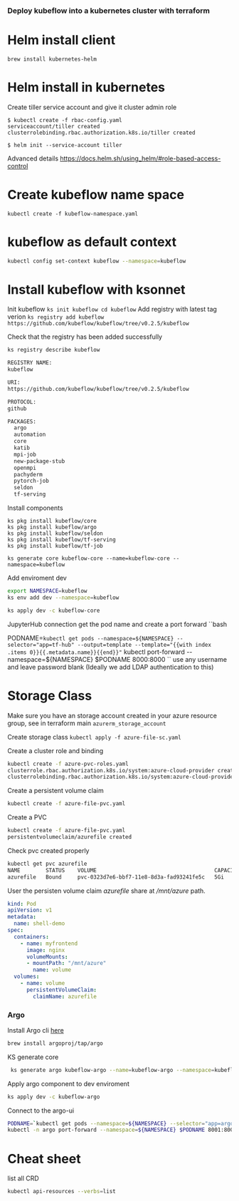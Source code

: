 ### Deploy kubeflow into a kubernetes cluster with terraform

# Helm install client
`
brew install kubernetes-helm
`

# Helm install in kubernetes
Create tiller service account and give it cluster admin role
```
$ kubectl create -f rbac-config.yaml
serviceaccount/tiller created
clusterrolebinding.rbac.authorization.k8s.io/tiller created
```
```
$ helm init --service-account tiller

```

Advanced details https://docs.helm.sh/using_helm/#role-based-access-control

# Create kubeflow name space
```
kubectl create -f kubeflow-namespace.yaml
```

# kubeflow as default context

```bash
kubectl config set-context kubeflow --namespace=kubeflow
```


# Install kubeflow with ksonnet
Init kubeflow
`
ks init kubeflow
cd kubeflow
`
Add registry with latest tag verion
`
ks registry add kubeflow https://github.com/kubeflow/kubeflow/tree/v0.2.5/kubeflow
`

Check that the registry has been added successfully 
```bash
ks registry describe kubeflow

REGISTRY NAME:
kubeflow

URI:
https://github.com/kubeflow/kubeflow/tree/v0.2.5/kubeflow

PROTOCOL:
github

PACKAGES:
  argo
  automation
  core
  katib
  mpi-job
  new-package-stub
  openmpi
  pachyderm
  pytorch-job
  seldon
  tf-serving
```

Install components
```
ks pkg install kubeflow/core
ks pkg install kubeflow/argo
ks pkg install kubeflow/seldon
ks pkg install kubeflow/tf-serving
ks pkg install kubeflow/tf-job
```


```
ks generate core kubeflow-core --name=kubeflow-core --namespace=kubeflow
```

Add enviroment dev
```bash
export NAMESPACE=kubeflow
ks env add dev --namespace=kubeflow
```
```bash
ks apply dev -c kubeflow-core
```

JupyterHub connection
get the pod name and create a port forward 
``bash

PODNAME=`kubectl get pods --namespace=${NAMESPACE} --selector="app=tf-hub" --output=template --template="{{with index .items 0}}{{.metadata.name}}{{end}}"`
kubectl port-forward --namespace=${NAMESPACE} $PODNAME 8000:8000
``
use any username and leave password blank (Ideally we add LDAP authentication to this)

# Storage Class
Make sure you have an storage account created in your azure resource group, see in terraform main `azurerm_storage_account`

Create storage class `kubectl apply -f azure-file-sc.yaml`


Create a cluster role and binding

```bash
kubectl create -f azure-pvc-roles.yaml
clusterrole.rbac.authorization.k8s.io/system:azure-cloud-provider created
clusterrolebinding.rbac.authorization.k8s.io/system:azure-cloud-provider created
```

Create a persistent volume claim

```bash
kubectl create -f azure-file-pvc.yaml

```

Create a PVC
```bash
kubectl create -f azure-file-pvc.yaml
persistentvolumeclaim/azurefile created
```

Check pvc created properly
```bash
kubectl get pvc azurefile
NAME        STATUS    VOLUME                                     CAPACITY   ACCESS MODES   STORAGECLASS   AGE
azurefile   Bound     pvc-0323d7e6-bbf7-11e8-8d3a-fad93241fe5c   5Gi        RWX            azurefile      25m
```

User the persisten volume claim _azurefile_ share at _/mnt/azure_ path.

```yaml
kind: Pod
apiVersion: v1
metadata:
  name: shell-demo
spec:
  containers:
    - name: myfrontend
      image: nginx
      volumeMounts:
      - mountPath: "/mnt/azure"
        name: volume
  volumes:
    - name: volume
      persistentVolumeClaim:
        claimName: azurefile
```


### Argo


Install Argo cli [here](https://github.com/argoproj/argo/blob/master/demo.md#1-download-argo)
```bash
brew install argoproj/tap/argo
```
KS generate core 
```bash
 ks generate argo kubeflow-argo --name=kubeflow-argo --namespace=kubeflow
```

Apply argo component to dev enviroment

```bash
ks apply dev -c kubeflow-argo
``` 

Connect to the argo-ui

```bash
PODNAME=`kubectl get pods --namespace=${NAMESPACE} --selector="app=argo-ui" --output=template --template="{{with index .items 0}}{{.metadata.name}}{{end}}"`
kubectl -n argo port-forward --namespace=${NAMESPACE} $PODNAME 8001:8001
```


# Cheat sheet

list all CRD
```bash 
kubectl api-resources --verbs=list
```
